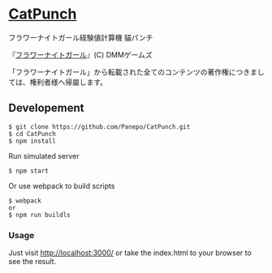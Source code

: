 # [CatPunch](https://github.com/Panepo/CatPunch.git)

フラワーナイトガール経験値計算機 貓パンチ

『[フラワーナイトガール](http://www.dmm.com/netgame_s/flower/)』(C) DMMゲームズ

「フラワーナイトガール」から転載された全てのコンテンツの著作権につきましては、権利者様へ帰屬します。

## Developement

```
$ git clone https://github.com/Panepo/CatPunch.git
$ cd CatPunch
$ npm install
```

Run simulated server
```
$ npm start
```

Or use webpack to build scripts
```
$ webpack
or
$ npm run buildls
```

### Usage
Just visit [http://localhost:3000/](http://localhost:3000/)
or take the index.html to your browser to see the result.
